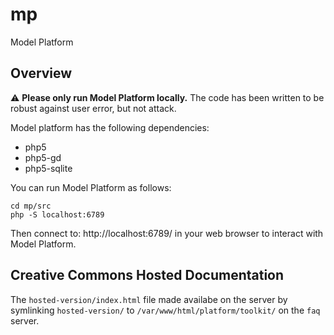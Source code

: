 # mp

Model Platform


## Overview

:warning: **Please only run Model Platform locally.** The code has been written
to be robust against user error, but not attack.

Model platform has the following dependencies:

- php5
- php5-gd
- php5-sqlite

You can run Model Platform as follows:

```shell
cd mp/src
php -S localhost:6789
```

Then connect to: http://localhost:6789/ in your web browser to interact with
Model Platform.


## Creative Commons Hosted Documentation

The `hosted-version/index.html` file made availabe on the server by symlinking
`hosted-version/` to `/var/www/html/platform/toolkit/` on the `faq` server.
